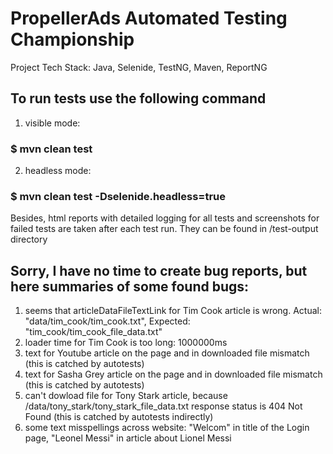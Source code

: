 # PropellerAds Automated Testing Championship
Project Tech Stack: Java, Selenide, TestNG, Maven, ReportNG

## To run tests use the following command
1) visible mode: 
### $ mvn clean test 
2) headless mode: 
### $ mvn clean test -Dselenide.headless=true

Besides, html reports with detailed logging for all tests and screenshots for failed tests are taken after each test run. They can be found in /test-output directory

## Sorry, I have no time to create bug reports, but here summaries of some found bugs:
1) seems that articleDataFileTextLink for Tim Cook article is wrong. Actual: "data/tim_cook/tim_cook.txt", Expected: "tim_cook/tim_cook_file_data.txt"
2) loader time for Tim Cook is too long: 1000000ms
3) text for Youtube article on the page and in downloaded file mismatch (this is catched by autotests)
4) text for Sasha Grey article on the page and in downloaded file mismatch (this is catched by autotests)
5) can't dowload file for Tony Stark article, because  /data/tony_stark/tony_stark_file_data.txt response status is 404 Not Found (this is catched by autotests indirectly)
6) some text misspellings across website: "Welcom" in title of the Login page, "Leonel Messi" in article about Lionel Messi
